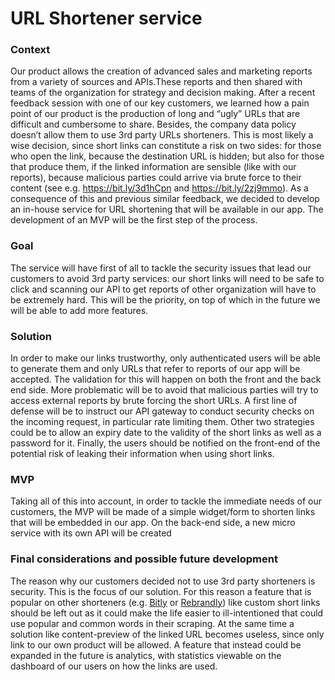 # URL Shortener service

### Context 

Our product allows the creation of advanced sales and marketing reports from a variety of sources and APIs.These reports and then shared with teams of the organization for strategy and decision making.
After a recent feedback session with one of our key customers, we learned how a pain point of our product is the production of long and “ugly” URLs that are difficult and cumbersome to share. Besides, the company data policy doesn’t allow them to use 3rd party URLs shorteners. This is most likely a wise decision, since short links can constitute a risk on two sides: for those who open the link, because the destination URL is hidden; but also for those that produce them, if the linked information are sensible (like with our reports), because malicious parties could arrive via brute force to their content (see e.g. https://bit.ly/3d1hCpn and https://bit.ly/2zj9mmo). 
As a consequence of this and previous similar feedback, we decided to develop an in-house service for URL shortening that will be available in our app. The development of an MVP will be the first step of the process.

### Goal

The service will have first of all to tackle the security issues that lead our customers to avoid 3rd party services: our short links will need to be safe to click and scanning our API to get reports of other organization will have to be extremely hard. This will be the priority, on top of which in the future we will be able to add more features.

### Solution

In order to make our links trustworthy, only authenticated users will be able to generate them and only URLs that refer to reports of our app will be accepted. The validation for this will happen on both the front and the back end side.
More problematic will be to avoid that malicious parties will try to access external reports by brute forcing the short URLs. A first line of defense will be to instruct our API gateway to conduct security checks on the incoming request, in particular rate limiting them. Other two strategies could be to allow an expiry date to the validity of the short links as well as a password for it. Finally, the users should be notified on the front-end of the potential risk of leaking their information when using short links.

### MVP

Taking all of this into account, in order to tackle the immediate needs of our customers, the MVP will be made of a simple widget/form to shorten links that will be embedded in our app. On the back-end side, a new micro service with its own API will be created

### Final considerations and possible future development

The reason why our customers decided not to use 3rd party shorteners is security. This is the focus of our solution. For this reason a feature that is popular on other shorteners (e.g. [Bitly](https://bitly.com/) or [Rebrandly](https://www.rebrandly.com/)) like custom short links should be left out as it could make the life easier to ill-intentioned that could use popular and common words in their scraping. At the same time a solution like content-preview of the linked URL becomes useless, since only link to our own product will be allowed. A feature that instead could be expanded in the future is analytics, with statistics viewable on the dashboard of our users on how the links are used.